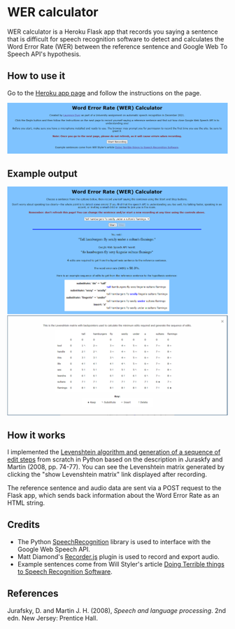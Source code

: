 # WER calculator

WER calculator is a Heroku Flask app that records you saying a sentence that is difficult for speech recognition software to detect and calculates the Word Error Rate (WER) between the reference sentence and Google Web To Speech API's hypothesis.

## How to use it

Go to the [Heroku app page](https://wer-calculator.herokuapp.com/) and follow the instructions on the page.

<a href="https://wer-calculator.herokuapp.com/"><img src="readme-img/homepage.PNG"></img></a>

## Example output

<a href="https://wer-calculator.herokuapp.com/"><img src="readme-img/detected.PNG"></img></a>
<a href="https://wer-calculator.herokuapp.com/"><img src="readme-img/levenshtein.png"></img></a>

## How it works

I implemented the [Levenshtein algorithm and generation of a sequence of edit steps](app/levenshtein/levenshtein.py) from scratch in Python based on the description in Juraskfy and Martin (2008, pp. 74-77). You can see the Levenshtein matrix generated by clicking the "show Levenshtein matrix" link displayed after recording.

The reference sentence and audio data are sent via a POST request to the Flask app, which sends back information about the Word Error Rate as an HTML string.

## Credits

- The Python [SpeechRecognition](https://pypi.org/project/SpeechRecognition/) library is used to interface with the Google Web Speech API.
- Matt Diamond's [Recorder.js](https://github.com/mattdiamond/Recorderjs) plugin is used to record and export audio.
- Example sentences come from Will Styler's article [Doing Terrible things to Speech Recognition Software](https://wstyler.ucsd.edu/posts/terrible_speech_recognition.html).

## References

Jurafsky, D. and Martin J. H. (2008), *Speech and language processing*. 2nd edn. New Jersey: Prentice Hall.
